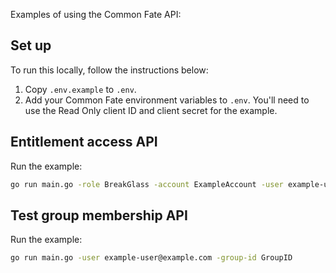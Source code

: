 Examples of using the Common Fate API:

## Set up

To run this locally, follow the instructions below:

1. Copy `.env.example` to `.env`.
2. Add your Common Fate environment variables to `.env`. You'll need to use the Read Only client ID and client secret for the example.

## Entitlement access API

Run the example:

```bash
go run main.go -role BreakGlass -account ExampleAccount -user example-user@example.com
```

## Test group membership API

Run the example:

```bash
go run main.go -user example-user@example.com -group-id GroupID
```

